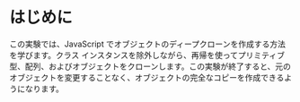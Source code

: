 # はじめに

この実験では、JavaScript でオブジェクトのディープクローンを作成する方法を学びます。クラス インスタンスを除外しながら、再帰を使ってプリミティブ型、配列、およびオブジェクトをクローンします。この実験が終了すると、元のオブジェクトを変更することなく、オブジェクトの完全なコピーを作成できるようになります。
